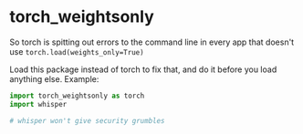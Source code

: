 # torch\_weightsonly

So torch is spitting out errors to the command line in every app that doesn't
use `torch.load(weights_only=True)`

Load this package instead of torch to fix that, and do it before you load
anything else. Example:

```python
import torch_weightsonly as torch
import whisper

# whisper won't give security grumbles
```
